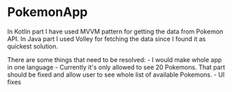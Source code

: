 # PokemonApp

In Kotlin part I have used MVVM pattern for getting the data from Pokemon API. In Java part I used Volley for fetching the data since I found it as quickest solution.

There are some things that need to be resolved:
	- I would make whole app in one language
	- Currently it's only allowed to see 20 Pokemons. That part should be fixed and allow user to see whole list of available Pokemons.
	- UI fixes